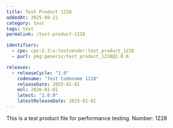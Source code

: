 ```yaml
---
title: Test Product 1228
addedAt: 2025-08-21
category: test
tags: test
permalink: /test-product-1228

identifiers:
  - cpe: cpe:2.3:a:testvendor:test_product_1228
  - purl: pkg:generic/test_product_1228@1.0.0

releases:
  - releaseCycle: "1.0"
    codename: "Test Codename 1228"
    releaseDate: 2025-01-01
    eol: 2026-01-01
    latest: "1.0.0"
    latestReleaseDate: 2025-01-01
---
```


This is a test product file for performance testing. Number: 1228
